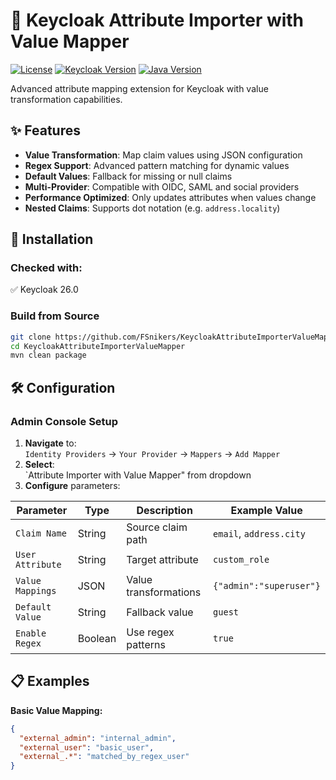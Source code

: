 # 🔑 Keycloak Attribute Importer with Value Mapper

[![License](https://img.shields.io/badge/License-MIT-green.svg)](https://github.com/FSnikers/KeycloakAttributeImporterValueMapper/blob/master/LICENSE)
[![Keycloak Version](https://img.shields.io/badge/Keycloak-26.0%2B-blue)](https://www.keycloak.org)
[![Java Version](https://img.shields.io/badge/Java-17%2B-orange)](https://openjdk.org)

Advanced attribute mapping extension for Keycloak with value transformation capabilities.

## ✨ Features

- **Value Transformation**: Map claim values using JSON configuration
- **Regex Support**: Advanced pattern matching for dynamic values
- **Default Values**: Fallback for missing or null claims
- **Multi-Provider**: Compatible with OIDC, SAML and social providers
- **Performance Optimized**: Only updates attributes when values change
- **Nested Claims**: Supports dot notation (e.g. `address.locality`)

## 🚀 Installation

### Checked with:
✅ Keycloak 26.0

### Build from Source
```bash
git clone https://github.com/FSnikers/KeycloakAttributeImporterValueMapper.git
cd KeycloakAttributeImporterValueMapper
mvn clean package
```

## 🛠 Configuration

### Admin Console Setup
1. **Navigate** to:  
   `Identity Providers` → `Your Provider` → `Mappers` → `Add Mapper`
2. **Select**:  
   `Attribute Importer with Value Mapper" from dropdown
3. **Configure** parameters:

| Parameter        | Type    | Description                     | Example Value                |
|------------------|---------|---------------------------------|------------------------------|
| `Claim Name`     | String  | Source claim path               | `email`, `address.city`      |
| `User Attribute` | String  | Target attribute                | `custom_role`                |
| `Value Mappings` | JSON    | Value transformations           | `{"admin":"superuser"}`      |
| `Default Value`  | String  | Fallback value                  | `guest`                      |
| `Enable Regex`   | Boolean | Use regex patterns              | `true`                       |

## 📋 Examples

**Basic Value Mapping:**
```json
{
  "external_admin": "internal_admin",
  "external_user": "basic_user",
  "external_.*": "matched_by_regex_user"
}
```
